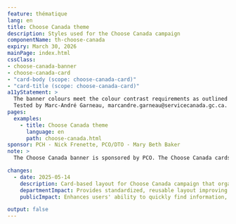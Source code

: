 ```yaml
---
feature: thématique
lang: en
title: Choose Canada theme
description: Styles used for the Choose Canada campaign
componentName: th-choose-canada
expiry: March 30, 2026
mainPage: index.html
cssClass:
- choose-canada-banner
- choose-canada-card
- "card-body (scope: choose-canada-card)"
- "card-title (scope: choose-canada-card)"
a11yStatement: >
  The banner colours meet the colour contrast requirements as outlined in WCAG 2.1 AA Success Criterion 1.4.3: Contrast (Minimum). The card semantics meet the requirements as outlined in WCAG 2.1 AA Success Criterion  1.3.1.
  Tested by Marc-André Garneau, marcandre.garneau@servicecanada.gc.ca. 2025-03-26.
pages:
  examples:
    - title: Choose Canada theme
      language: en
      path: choose-canada.html
sponsor: PCH - Nick Frenette, PCO/DTO - Mary Beth Baker
note: >
  The Choose Canada banner is sponsored by PCO. The Choose Canada cards are sponsored by DTO.

changes:
  - date: 2025-05-14
    description: Card-based layout for Choose Canada campaign that organizes content into visually distinct panels grouping related information (title, description) using modern design patterns and Gestalt principles to enhance clarity and improve user engagement.
    departmentImpact: Provides standardized, reusable layout improving consistency across Canada.ca campaigns, simplifying content management, increasing conversion rates on key tasks, and aligning with modern web practices.
    publicImpact: Enhances users' ability to quickly find information, improves task completion rates with clearly defined actions and supports intuitive navigation on mobile and desktop.

output: false
---
```

